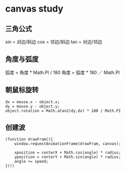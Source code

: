 # canvas study
## 三角公式
   sin = 对边/斜边
   cos = 邻边/斜边
   tan = 对边/邻边
## 角度与弧度
   弧度 = 角度 * Math.PI / 180
   角度 = 弧度 * 180 ／ Math.PI
## 朝鼠标旋转
    dx = mouse.x - object.x;
    dy = mouse.y - object.y;
    object.rotation = Math.atan2(dy,dx) * 180 / Math.PI
## 创建波
    (function drawFram(){
        window.requestAnimationFrame(drawFram, canvas);

        xposition = centerX + Math.cos(angle) * radius;
        yposition = centerY + Math.sin(angle) * radius;
        angle += speed;
    }())